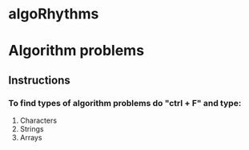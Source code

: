 # algoRhythms
# Algorithm problems

## Instructions

### To find types of algorithm problems do "ctrl + F" and type:
1. Characters 
2. Strings 
3. Arrays
